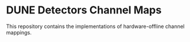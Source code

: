 # DUNE Detectors Channel Maps

This repository contains the implementations of hardware-offline channel mappings.